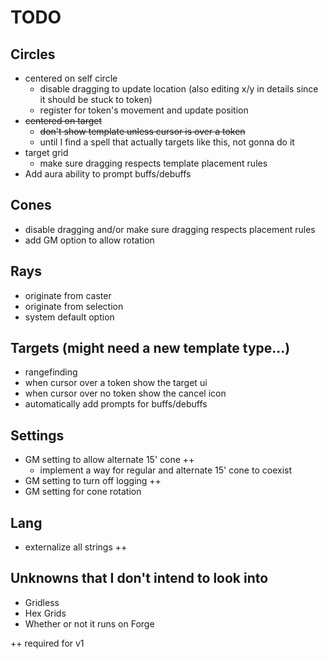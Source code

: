 # TODO

## Circles
  - centered on self circle
    - disable dragging to update location (also editing x/y in details since it should be stuck to token)
    - register for token's movement and update position
  - ~~centered on target~~
    - ~~don't show template unless cursor is over a token~~
    - until I find a spell that actually targets like this, not gonna do it
  - target grid
    - make sure dragging respects template placement rules
  - Add aura ability to prompt buffs/debuffs

## Cones
- disable dragging and/or make sure dragging respects placement rules
- add GM option to allow rotation

## Rays
- originate from caster
- originate from selection
- system default option

## Targets (might need a new template type...)
- rangefinding
- when cursor over a token show the target ui
- when cursor over no token show the cancel icon
- automatically add prompts for buffs/debuffs

## Settings
- GM setting to allow alternate 15' cone ++
  - implement a way for regular and alternate 15' cone to coexist
- GM setting to turn off logging ++
- GM setting for cone rotation

## Lang
- externalize all strings ++

## Unknowns that I don't intend to look into
- Gridless
- Hex Grids
- Whether or not it runs on Forge

++ required for v1
